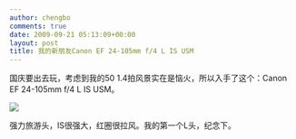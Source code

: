 ```yaml
---
author: chengbo
comments: true
date: 2009-09-21 05:13:09+00:00
layout: post
title: 我的新朋友Canon EF 24-105mm f/4 L IS USM
---
```


国庆要出去玩，考虑到我的50 1.4拍风景实在是恼火，所以入手了这个：Canon EF 24-105mm f/4 L IS USM。  

![](http://farm3.static.flickr.com/2456/3937764232_86d6e8a34b_m.jpg)  

强力旅游头，IS很强大，红圈很拉风。我的第一个L头，纪念下。
